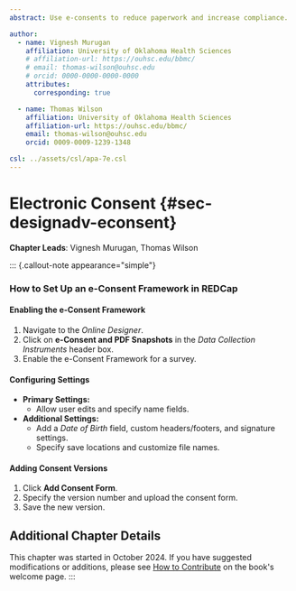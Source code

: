 ```yaml
---
abstract: Use e-consents to reduce paperwork and increase compliance.

author:
  - name: Vignesh Murugan
    affiliation: University of Oklahoma Health Sciences
    # affiliation-url: https://ouhsc.edu/bbmc/
    # email: thomas-wilson@ouhsc.edu
    # orcid: 0000-0000-0000-0000
    attributes:
      corresponding: true

  - name: Thomas Wilson
    affiliation: University of Oklahoma Health Sciences
    affiliation-url: https://ouhsc.edu/bbmc/
    email: thomas-wilson@ouhsc.edu
    orcid: 0009-0009-1239-1348

csl: ../assets/csl/apa-7e.csl
---
```


# Electronic Consent {#sec-designadv-econsent}

**Chapter Leads**: Vignesh Murugan, Thomas Wilson

::: {.callout-note appearance="simple"}

### How to Set Up an e-Consent Framework in REDCap

#### Enabling the e-Consent Framework  
1. Navigate to the *Online Designer*.  
2. Click on **e-Consent and PDF Snapshots** in the *Data Collection Instruments* header box.  
3. Enable the e-Consent Framework for a survey.  

#### Configuring Settings  
- **Primary Settings:**  
  - Allow user edits and specify name fields.  
- **Additional Settings:**  
  - Add a *Date of Birth* field, custom headers/footers, and signature settings.  
  - Specify save locations and customize file names.  

#### Adding Consent Versions  
1. Click **Add Consent Form**.  
2. Specify the version number and upload the consent form.  
3. Save the new version.  


## Additional Chapter Details

This chapter was started in October 2024.
If you have suggested modifications or additions, please see [How to Contribute](../index.qmd#sec-welcome-contribute) on the book's welcome page.
:::
